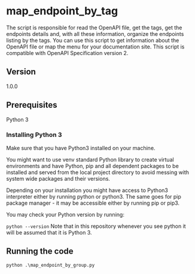 # map_endpoint_by_tag

The script is responsible for read the OpenAPI file, get the tags, get the endpoints details and, with all these information, organize the endpoints listing by the tags. You can use this script to get information about the OpenAPI file or map the menu for your documentation site.
This script is compatible with OpenAPI Specification version 2.

## Version
1.0.0

## Prerequisites
Python 3

### Installing Python 3

Make sure that you have Python3 installed on your machine.

You might want to use venv standard Python library to create virtual environments and have Python, pip and all dependent packages to be installed and served from the local project directory to avoid messing with system wide packages and their versions.

Depending on your installation you might have access to Python3 interpreter either by running python or python3. The same goes for pip package manager - it may be accessible either by running pip or pip3.

You may check your Python version by running:

`python --version`
Note that in this repository whenever you see python it will be assumed that it is Python 3.

## Running the code

`python .\map_endpoint_by_group.py`


